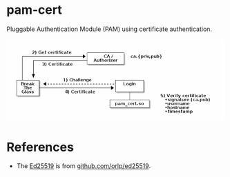 # pam-cert

Pluggable Authentication Module (PAM) using certificate authentication.

![PAM Cert](pam-cert.png)

# References

 - The [Ed25519](module/ed25519) is from [github.com/orlp/ed25519](https://github.com/orlp/ed25519).
